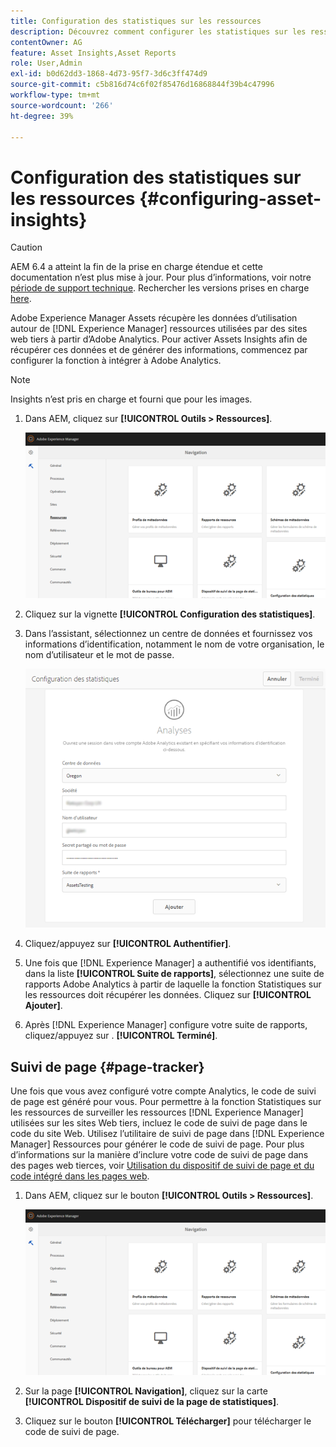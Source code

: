 ```yaml
---
title: Configuration des statistiques sur les ressources
description: Découvrez comment configurer les statistiques sur les ressources dans [!DNL Experience Manager] Ressources.
contentOwner: AG
feature: Asset Insights,Asset Reports
role: User,Admin
exl-id: b0d62dd3-1868-4d73-95f7-3d6c3ff474d9
source-git-commit: c5b816d74c6f02f85476d16868844f39b4c47996
workflow-type: tm+mt
source-wordcount: '266'
ht-degree: 39%

---
```


# Configuration des statistiques sur les ressources {#configuring-asset-insights}

>[!CAUTION]
>
>AEM 6.4 a atteint la fin de la prise en charge étendue et cette documentation n’est plus mise à jour. Pour plus d’informations, voir notre [période de support technique](https://helpx.adobe.com/fr/support/programs/eol-matrix.html). Rechercher les versions prises en charge [here](https://experienceleague.adobe.com/docs/?lang=fr).

Adobe Experience Manager Assets récupère les données d’utilisation autour de [!DNL Experience Manager] ressources utilisées par des sites web tiers à partir d’Adobe Analytics. Pour activer Assets Insights afin de récupérer ces données et de générer des informations, commencez par configurer la fonction à intégrer à Adobe Analytics.

>[!NOTE]
>
>Insights n’est pris en charge et fourni que pour les images.

1. Dans AEM, cliquez sur **[!UICONTROL Outils > Ressources]**.

   ![chlimage_1-210](assets/chlimage_1-210.png)

1. Cliquez sur la vignette **[!UICONTROL Configuration des statistiques]**.
1. Dans l’assistant, sélectionnez un centre de données et fournissez vos informations d’identification, notamment le nom de votre organisation, le nom d’utilisateur et le mot de passe.

   ![chlimage_1-211](assets/insights_config2.png)

1. Cliquez/appuyez sur **[!UICONTROL Authentifier]**.
1. Une fois que [!DNL Experience Manager] a authentifié vos identifiants, dans la liste **[!UICONTROL Suite de rapports]**, sélectionnez une suite de rapports Adobe Analytics à partir de laquelle la fonction Statistiques sur les ressources doit récupérer les données. Cliquez sur **[!UICONTROL Ajouter]**.
1. Après [!DNL Experience Manager] configure votre suite de rapports, cliquez/appuyez sur . **[!UICONTROL Terminé]**.

## Suivi de page {#page-tracker}

Une fois que vous avez configuré votre compte Analytics, le code de suivi de page est généré pour vous. Pour permettre à la fonction Statistiques sur les ressources de surveiller les ressources [!DNL Experience Manager] utilisées sur les sites Web tiers, incluez le code de suivi de page dans le code du site Web. Utilisez l’utilitaire de suivi de page dans [!DNL Experience Manager] Ressources pour générer le code de suivi de page. Pour plus d’informations sur la manière d’inclure votre code de suivi de page dans des pages web tierces, voir [Utilisation du dispositif de suivi de page et du code intégré dans les pages web](touch-ui-using-page-tracker.md).

1. Dans AEM, cliquez sur le bouton **[!UICONTROL Outils > Ressources]**.

   ![chlimage_1-214](assets/chlimage_1-214.png)

1. Sur la page **[!UICONTROL Navigation]**, cliquez sur la carte **[!UICONTROL Dispositif de suivi de la page de statistiques]**.
1. Cliquez sur le bouton **[!UICONTROL Télécharger]** pour télécharger le code de suivi de page.
